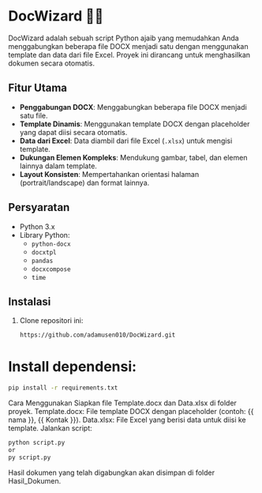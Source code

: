 # DocWizard 🧙‍♂️

DocWizard adalah sebuah script Python ajaib yang memudahkan Anda menggabungkan beberapa file DOCX menjadi satu dengan menggunakan template dan data dari file Excel. Proyek ini dirancang untuk menghasilkan dokumen secara otomatis.

## Fitur Utama

- **Penggabungan DOCX**: Menggabungkan beberapa file DOCX menjadi satu file.
- **Template Dinamis**: Menggunakan template DOCX dengan placeholder yang dapat diisi secara otomatis.
- **Data dari Excel**: Data diambil dari file Excel (`.xlsx`) untuk mengisi template.
- **Dukungan Elemen Kompleks**: Mendukung gambar, tabel, dan elemen lainnya dalam template.
- **Layout Konsisten**: Mempertahankan orientasi halaman (portrait/landscape) dan format lainnya.

## Persyaratan

- Python 3.x
- Library Python:
  - `python-docx`
  - `docxtpl`
  - `pandas`
  - `docxcompose`
  - `time`

## Instalasi

1. Clone repositori ini:
   ```bash
   https://github.com/adamusen010/DocWizard.git
# Install dependensi:
```bash
pip install -r requirements.txt
```
Cara Menggunakan
Siapkan file Template.docx dan Data.xlsx di folder proyek.
Template.docx: File template DOCX dengan placeholder (contoh: {{ nama }}, {{ Kontak }}).
Data.xlsx: File Excel yang berisi data untuk diisi ke template.
Jalankan script:
```bash
python script.py
or
py script.py
```
Hasil dokumen yang telah digabungkan akan disimpan di folder Hasil_Dokumen.
